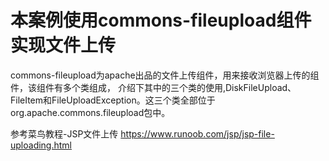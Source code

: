# 本案例使用commons-fileupload组件实现文件上传

commons-fileupload为apache出品的文件上传组件，用来接收浏览器上传的组件，该组件有多个类组成，
介绍下其中的三个类的使用,DiskFileUpload、FileItem和FileUploadException。这三个类全部位于org.apache.commons.fileupload包中。

参考菜鸟教程-JSP文件上传
https://www.runoob.com/jsp/jsp-file-uploading.html